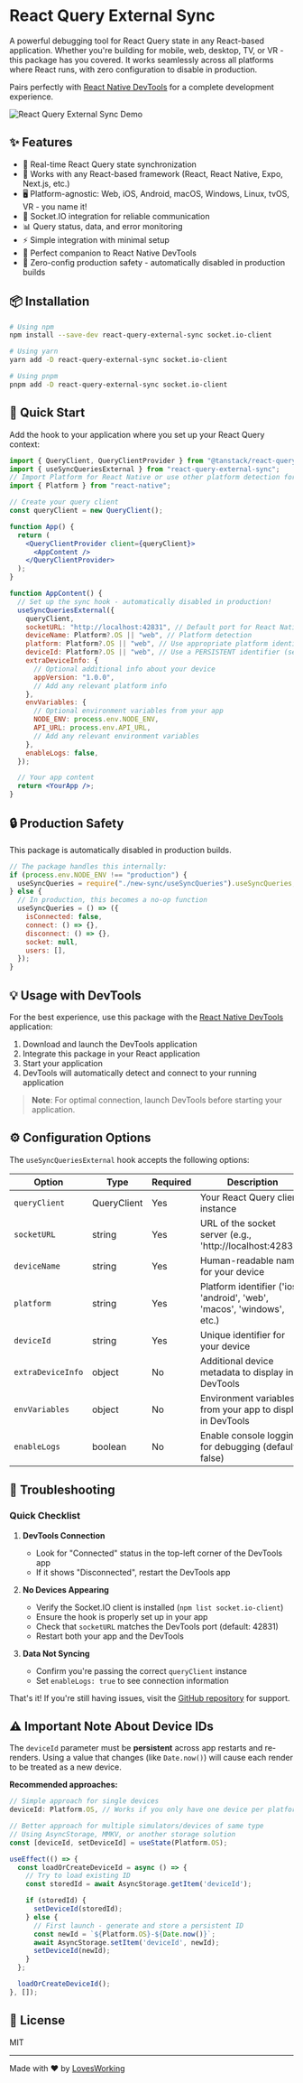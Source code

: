 # React Query External Sync

A powerful debugging tool for React Query state in any React-based application. Whether you're building for mobile, web, desktop, TV, or VR - this package has you covered. It works seamlessly across all platforms where React runs, with zero configuration to disable in production.

Pairs perfectly with [React Native DevTools](https://github.com/LovesWorking/rn-better-dev-tools) for a complete development experience.

![React Query External Sync Demo](https://github.com/user-attachments/assets/39e5c417-be4d-46af-8138-3589d73fce9f)

## ✨ Features

- 🔄 Real-time React Query state synchronization
- 📱 Works with any React-based framework (React, React Native, Expo, Next.js, etc.)
- 🖥️ Platform-agnostic: Web, iOS, Android, macOS, Windows, Linux, tvOS, VR - you name it!
- 🔌 Socket.IO integration for reliable communication
- 📊 Query status, data, and error monitoring
- ⚡️ Simple integration with minimal setup
- 🧩 Perfect companion to React Native DevTools
- 🛑 Zero-config production safety - automatically disabled in production builds

## 📦 Installation

```bash
# Using npm
npm install --save-dev react-query-external-sync socket.io-client

# Using yarn
yarn add -D react-query-external-sync socket.io-client

# Using pnpm
pnpm add -D react-query-external-sync socket.io-client
```

## 🚀 Quick Start

Add the hook to your application where you set up your React Query context:

```jsx
import { QueryClient, QueryClientProvider } from "@tanstack/react-query";
import { useSyncQueriesExternal } from "react-query-external-sync";
// Import Platform for React Native or use other platform detection for web/desktop
import { Platform } from "react-native";

// Create your query client
const queryClient = new QueryClient();

function App() {
  return (
    <QueryClientProvider client={queryClient}>
      <AppContent />
    </QueryClientProvider>
  );
}

function AppContent() {
  // Set up the sync hook - automatically disabled in production!
  useSyncQueriesExternal({
    queryClient,
    socketURL: "http://localhost:42831", // Default port for React Native DevTools
    deviceName: Platform?.OS || "web", // Platform detection
    platform: Platform?.OS || "web", // Use appropriate platform identifier
    deviceId: Platform?.OS || "web", // Use a PERSISTENT identifier (see note below)
    extraDeviceInfo: {
      // Optional additional info about your device
      appVersion: "1.0.0",
      // Add any relevant platform info
    },
    envVariables: {
      // Optional environment variables from your app
      NODE_ENV: process.env.NODE_ENV,
      API_URL: process.env.API_URL,
      // Add any relevant environment variables
    },
    enableLogs: false,
  });

  // Your app content
  return <YourApp />;
}
```

## 🔒 Production Safety

This package is automatically disabled in production builds.

```jsx
// The package handles this internally:
if (process.env.NODE_ENV !== "production") {
  useSyncQueries = require("./new-sync/useSyncQueries").useSyncQueries;
} else {
  // In production, this becomes a no-op function
  useSyncQueries = () => ({
    isConnected: false,
    connect: () => {},
    disconnect: () => {},
    socket: null,
    users: [],
  });
}
```

## 💡 Usage with DevTools

For the best experience, use this package with the [React Native DevTools](https://github.com/LovesWorking/rn-better-dev-tools) application:

1. Download and launch the DevTools application
2. Integrate this package in your React application
3. Start your application
4. DevTools will automatically detect and connect to your running application

> **Note**: For optimal connection, launch DevTools before starting your application.

## ⚙️ Configuration Options

The `useSyncQueriesExternal` hook accepts the following options:

| Option            | Type        | Required | Description                                                             |
| ----------------- | ----------- | -------- | ----------------------------------------------------------------------- |
| `queryClient`     | QueryClient | Yes      | Your React Query client instance                                        |
| `socketURL`       | string      | Yes      | URL of the socket server (e.g., 'http://localhost:42831')               |
| `deviceName`      | string      | Yes      | Human-readable name for your device                                     |
| `platform`        | string      | Yes      | Platform identifier ('ios', 'android', 'web', 'macos', 'windows', etc.) |
| `deviceId`        | string      | Yes      | Unique identifier for your device                                       |
| `extraDeviceInfo` | object      | No       | Additional device metadata to display in DevTools                       |
| `envVariables`    | object      | No       | Environment variables from your app to display in DevTools              |
| `enableLogs`      | boolean     | No       | Enable console logging for debugging (default: false)                   |

## 🐛 Troubleshooting

### Quick Checklist

1. **DevTools Connection**

   - Look for "Connected" status in the top-left corner of the DevTools app
   - If it shows "Disconnected", restart the DevTools app

2. **No Devices Appearing**

   - Verify the Socket.IO client is installed (`npm list socket.io-client`)
   - Ensure the hook is properly set up in your app
   - Check that `socketURL` matches the DevTools port (default: 42831)
   - Restart both your app and the DevTools

3. **Data Not Syncing**
   - Confirm you're passing the correct `queryClient` instance
   - Set `enableLogs: true` to see connection information

That's it! If you're still having issues, visit the [GitHub repository](https://github.com/LovesWorking/react-query-external-sync/issues) for support.

## ⚠️ Important Note About Device IDs

The `deviceId` parameter must be **persistent** across app restarts and re-renders. Using a value that changes (like `Date.now()`) will cause each render to be treated as a new device.

**Recommended approaches:**

```jsx
// Simple approach for single devices
deviceId: Platform.OS, // Works if you only have one device per platform

// Better approach for multiple simulators/devices of same type
// Using AsyncStorage, MMKV, or another storage solution
const [deviceId, setDeviceId] = useState(Platform.OS);

useEffect(() => {
  const loadOrCreateDeviceId = async () => {
    // Try to load existing ID
    const storedId = await AsyncStorage.getItem('deviceId');

    if (storedId) {
      setDeviceId(storedId);
    } else {
      // First launch - generate and store a persistent ID
      const newId = `${Platform.OS}-${Date.now()}`;
      await AsyncStorage.setItem('deviceId', newId);
      setDeviceId(newId);
    }
  };

  loadOrCreateDeviceId();
}, []);
```

## 📄 License

MIT

---

Made with ❤️ by [LovesWorking](https://github.com/LovesWorking)
